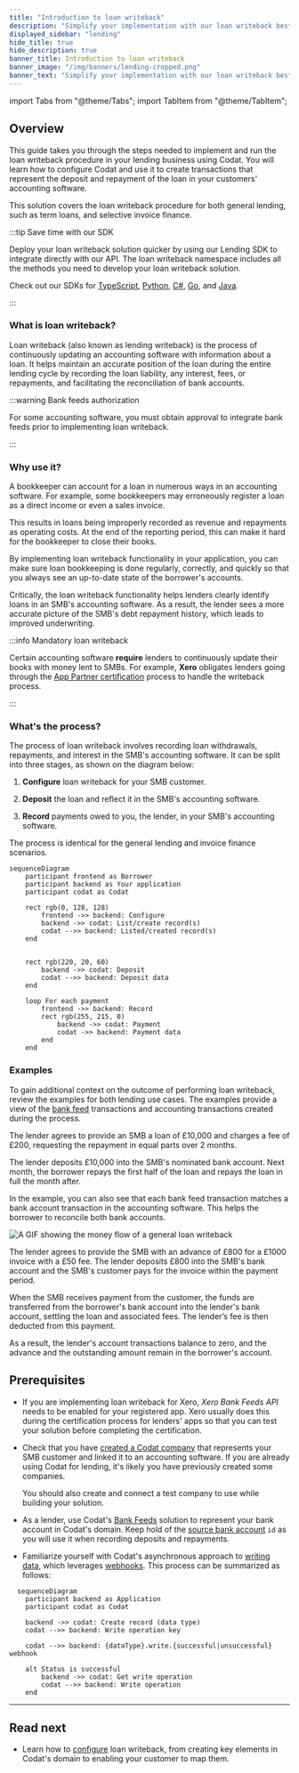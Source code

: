 ```yaml
---
title: "Introduction to loan writeback"
description: "Simplify your implementation with our loan writeback best practices guide and correctly account for a loan programmatically"
displayed_sidebar: "lending"
hide_title: true
hide_description: true
banner_title: Introduction to loan writeback
banner_image: "/img/banners/lending-cropped.png"
banner_text: "Simplify your implementation with our loan writeback best practices guide and correctly account for a loan programmatically"
---
```


import Tabs from "@theme/Tabs";
import TabItem from "@theme/TabItem";

## Overview

This guide takes you through the steps needed to implement and run the loan writeback procedure in your lending business using Codat. You will learn how to configure Codat and use it to create transactions that represent the deposit and repayment of the loan in your customers' accounting software.

This solution covers the loan writeback procedure for both general lending, such as term loans, and selective invoice finance.

:::tip Save time with our SDK

Deploy your loan writeback solution quicker by using our Lending SDK to integrate directly with our API. The loan writeback namespace includes all the methods you need to develop your loan writeback solution.

Check out our SDKs for [TypeScript](https://github.com/codatio/client-sdk-typescript/tree/main/lending#loanwriteback), [Python](https://github.com/codatio/client-sdk-python/tree/main/lending#loan_writeback), [C#](https://github.com/codatio/client-sdk-csharp/tree/main/lending#loanwriteback), [Go](https://github.com/codatio/client-sdk-go/tree/main/lending#loanwriteback), and [Java](https://github.com/codatio/client-sdk-java/tree/main/lending#loanwriteback).

:::

### What is loan writeback?

Loan writeback (also known as lending writeback) is the process of continuously updating an accounting software with information about a loan. It helps maintain an accurate position of the loan during the entire lending cycle by recording the loan liability, any interest, fees, or repayments, and facilitating the reconciliation of bank accounts.

:::warning Bank feeds authorization

For some accounting software, you must obtain approval to integrate bank feeds prior to implementing loan writeback.

:::

### Why use it?

A bookkeeper can account for a loan in numerous ways in an accounting software. For example, some bookkeepers may erroneously register a loan as a direct income or even a sales invoice.

This results in loans being improperly recorded as revenue and repayments as operating costs. At the end of the reporting period, this can make it hard for the bookkeeper to close their books.

By implementing loan writeback functionality in your application, you can make sure loan bookkeeping is done regularly, correctly, and quickly so that you always see an up-to-date state of the borrower's accounts.

Critically, the loan writeback functionality helps lenders clearly identify loans in an SMB's accounting software. As a result, the lender sees a more accurate picture of the SMB's debt repayment history, which leads to improved underwriting.

:::info Mandatory loan writeback

Certain accounting software **require** lenders to continuously update their books with money lent to SMBs. For example, **Xero** obligates lenders going through the [App Partner certification](/integrations/accounting/xero/xero-app-partner-program) process to handle the writeback process.

:::

### What's the process?

The process of loan writeback involves recording loan withdrawals, repayments, and interest in the SMB's accounting software. It can be split into three stages, as shown on the diagram below:

1. **Configure** loan writeback for your SMB customer.

2. **Deposit** the loan and reflect it in the SMB's accounting software.

3. **Record** payments owed to you, the lender, in your SMB's accounting software.

The process is identical for the general lending and invoice finance scenarios.

```mermaid
sequenceDiagram
    participant frontend as Borrower
    participant backend as Your application
    participant codat as Codat

    rect rgb(0, 128, 128)
        frontend ->> backend: Configure
        backend ->> codat: List/create record(s)
        codat -->> backend: Listed/created record(s)
    end


    rect rgb(220, 20, 60)
        backend ->> codat: Deposit
        codat -->> backend: Deposit data
    end

    loop For each payment
        frontend ->> backend: Record
        rect rgb(255, 215, 0)
            backend ->> codat: Payment
            codat ->> backend: Payment data
        end
    end
```

### Examples

To gain additional context on the outcome of performing loan writeback, review the examples for both lending use cases. The examples provide a view of the [bank feed](/bank-feeds/overview) transactions and accounting transactions created during the process.

<Tabs>
<TabItem value="general-lending" label="General lending">

The lender agrees to provide an SMB a loan of £10,000 and charges a fee of £200, requesting the repayment in equal parts over 2 months.

The lender deposits £10,000 into the SMB's nominated bank account. Next month, the borrower repays the first half of the loan and repays the loan in full the month after.

In the example, you can also see that each bank feed transaction matches a bank account transaction in the accounting software. This helps the borrower to reconcile both bank accounts.

![A GIF showing the money flow of a general loan writeback](/img/lending/loan-writeback-general-lending-example.gif)

</TabItem>

<TabItem value="invoice-finance" label="Selective invoice finance">

The lender agrees to provide the SMB with an advance of £800 for a £1000 invoice with a £50 fee. The lender deposits £800 into the SMB's bank account and the SMB's customer pays for the invoice within the payment period.

When the SMB receives payment from the customer, the funds are transferred from the borrower's bank account into the lender's bank account, settling the loan and associated fees. The lender’s fee is then deducted from this payment.

As a result, the lender's account transactions balance to zero, and the advance and the outstanding amount remain in the borrower's account.

<!-- This is wrong and we need to find and amend the original -->
<!-- ![A GIF showing the money flow of an invoice finance writeback](/img/lending/loan-writeback-invoice-finance-example.gif) -->

</TabItem>
</Tabs>

## Prerequisites

- If you are implementing loan writeback for Xero, _Xero Bank Feeds API_ needs to be enabled for your registered app. Xero usually does this during the certification process for lenders' apps so that you can test your solution before completing the certification.

- Check that you have [created a Codat company](/configure/portal/companies#add-a-new-company) that represents your SMB customer and linked it to an accounting software. If you are already using Codat for lending, it's likely you have previously created some companies.

  You should also create and connect a test company to use while building your solution.

- As a lender, use Codat's [Bank Feeds](/bank-feeds/overview) solution to represent your bank account in Codat's domain. Keep hold of the [source bank account](/bank-feeds-api#/operations/create-source-account) `id` as you will use it when recording deposits and repayments.

- Familiarize yourself with Codat's asynchronous approach to [writing data](/using-the-api/push), which leverages [webhooks](/using-the-api/webhooks/overview). This process can be summarized as follows:

```mermaid
  sequenceDiagram
    participant backend as Application
    participant codat as Codat

    backend ->> codat: Create record (data type)
    codat -->> backend: Write operation key

    codat -->> backend: {dataType}.write.{successful|unsuccessful} webhook

    alt Status is successful
        backend ->> codat: Get write operation
        codat -->> backend: Write operation
    end
```

---

## Read next

- Learn how to [configure](/lending/guides/loan-writeback/configure) loan writeback, from creating key elements in Codat's domain to enabling your customer to map them.

